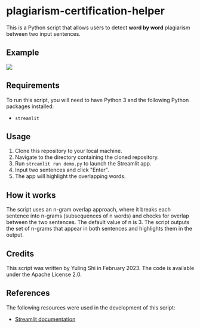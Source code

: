 # plagiarism-certification-helper

This is a Python script that allows users to detect **word by word** plagiarism between two input sentences.

## Example

![](https://cdn.mathpix.com/snip/images/PsCoHDZh1aDbDWGvMzTvym8xJn21MQIpvQEF7Vwwdh0.original.fullsize.png)

## Requirements

To run this script, you will need to have Python 3 and the following Python packages installed:

- `streamlit`

## Usage

1. Clone this repository to your local machine.
2. Navigate to the directory containing the cloned repository.
3. Run `streamlit run demo.py` to launch the Streamlit app.
4. Input two sentences and click "Enter".
5. The app will highlight the overlapping words.

## How it works

The script uses an n-gram overlap approach, where it breaks each sentence into n-grams (subsequences of n words) and checks for overlap between the two sentences. The default value of n is 3. The script outputs the set of n-grams that appear in both sentences and highlights them in the output.

## Credits

This script was written by Yuling Shi in February 2023. The code is available under the Apache License 2.0.

## References

The following resources were used in the development of this script:

- [Streamlit documentation](https://docs.streamlit.io/)

